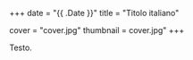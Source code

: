 +++
date = "{{ .Date }}"
title = "Titolo italiano"

cover = "cover.jpg"
thumbnail = cover.jpg"
+++

Testo.
